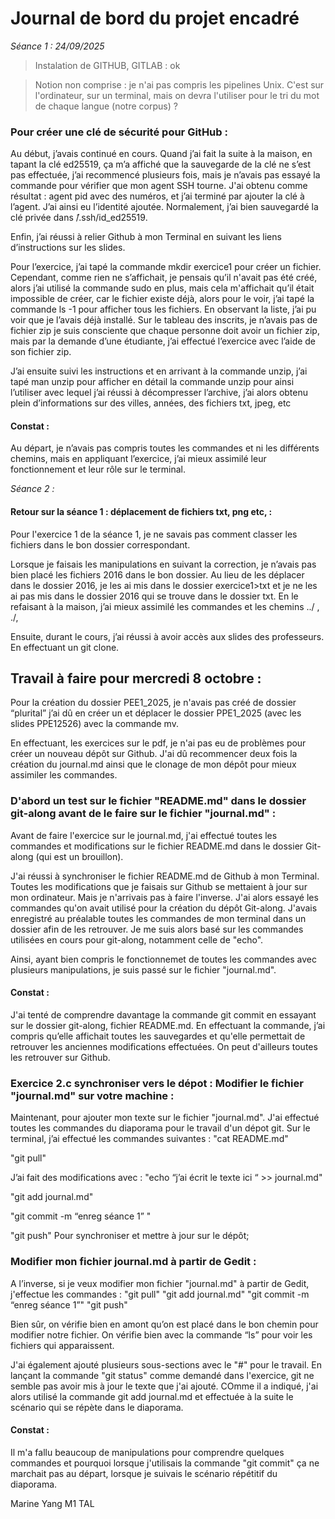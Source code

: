 # Journal de bord du projet encadré

*Séance 1 : 24/09/2025*

> Instalation de GITHUB, GITLAB : ok 

> Notion non comprise : je n'ai pas compris les pipelines Unix. 
C'est sur l'ordinateur, sur un terminal, mais on devra l'utiliser pour le tri du mot de chaque langue (notre corpus) ? 


### Pour créer une clé de sécurité pour GitHub : 
Au début, j’avais continué en cours. Quand j’ai fait la suite à la maison, en tapant la clé ed25519, ça m’a affiché que la sauvegarde de la clé ne s’est pas effectuée, j’ai recommencé plusieurs fois, mais je n’avais pas essayé la commande pour vérifier que mon agent SSH tourne. J'ai obtenu comme résultat : agent pid avec des numéros, et j’ai terminé par ajouter la clé à l’agent. J’ai ainsi eu l’identité ajoutée.
Normalement, j’ai bien sauvegardé la clé privée dans ̃/.ssh/id_ed25519.

Enfin, j’ai réussi à relier Github à mon Terminal en suivant les liens d’instructions sur les slides.

Pour l’exercice, j’ai tapé la commande mkdir exercice1 pour créer un fichier. Cependant, comme rien ne s’affichait, je pensais qu’il n'avait pas été créé, alors j’ai utilisé la commande sudo en plus, mais cela m'affichait qu’il était impossible de créer, car le fichier existe déjà, alors pour le voir, j’ai tapé la commande ls -1 pour afficher tous les fichiers. En observant la liste, j’ai pu voir que je l’avais déjà installé. Sur le tableau des inscrits, je n’avais pas de fichier zip je suis consciente que chaque personne doit avoir un fichier zip, mais par la demande d’une étudiante, j’ai effectué l’exercice avec l’aide de son fichier zip.

J’ai ensuite suivi les instructions et en arrivant à la commande unzip, j’ai tapé man unzip pour afficher en détail la commande unzip pour ainsi l’utiliser avec lequel j’ai réussi à décompresser l’archive, j’ai alors obtenu plein d’informations sur des villes, années, des fichiers txt, jpeg, etc

#### Constat : 
Au départ, je n’avais pas compris toutes les commandes et ni les différents chemins, mais en appliquant l’exercice, j’ai mieux assimilé leur fonctionnement et leur rôle sur le terminal.


*Séance 2 :*

#### Retour sur la séance 1 : déplacement de fichiers txt, png etc, : 
Pour l'exercice 1 de la séance 1, je ne savais pas comment classer les fichiers dans le bon dossier correspondant.

Lorsque je faisais les manipulations en suivant la correction, je n’avais pas bien placé les fichiers 2016 dans le bon dossier. Au lieu de les déplacer dans le dossier 2016, je les ai mis dans le dossier  exercice1>txt et je ne les ai pas mis dans le dossier 2016 qui se trouve dans le dossier txt. En le refaisant à la maison, j’ai mieux assimilé les commandes et les chemins ../ ,  ./,

Ensuite, durant le cours, j’ai réussi à avoir accès aux slides des professeurs. En effectuant un git clone.


## Travail à faire pour mercredi 8 octobre :
Pour la création du dossier PEE1_2025, je n'avais pas créé de dossier “plurital” j’ai dû en créer un et déplacer le dossier PPE1_2025 (avec les slides PPE12526) avec la commande mv.

En effectuant, les exercices sur le pdf, je n'ai pas eu de problèmes pour créer un nouveau dépôt sur Github. J'ai dû recommencer deux fois la création du journal.md ainsi que le clonage de mon dépôt pour mieux assimiler les commandes. 

### D'abord un test sur le fichier "README.md" dans le dossier git-along avant de le faire sur le fichier "journal.md" : 
Avant de faire l'exercice sur le journal.md, j'ai effectué toutes les commandes et modifications sur le fichier README.md dans le dossier Git-along (qui est un brouillon).

J'ai réussi à synchroniser le fichier README.md de Github à mon Terminal. Toutes les modifications que je faisais sur Github se mettaient à jour sur mon ordinateur. Mais je n'arrivais pas à faire l'inverse. J'ai alors essayé les commandes qu'on avait utilisé pour la création du dépôt Git-along. J'avais enregistré au préalable toutes les commandes de mon terminal dans un dossier afin de les retrouver. Je me suis alors basé sur les commandes utilisées en cours pour git-along, notamment celle de "echo".

Ainsi, ayant bien compris le fonctionnemet de toutes les commandes avec plusieurs manipulations, je suis passé sur le fichier "journal.md".

#### Constat : 
J'ai tenté de comprendre davantage la commande git commit en essayant sur le dossier git-along, fichier README.md. En effectuant la commande, j’ai compris qu’elle affichait toutes les sauvegardes et qu'elle permettait de retrouver les anciennes modifications effectuées. On peut d'ailleurs toutes les retrouver sur Github.

### Exercice 2.c synchroniser vers le dépot : Modifier le fichier "journal.md" sur votre machine : 

Maintenant, pour ajouter mon texte sur le fichier "journal.md". J'ai effectué toutes les commandes du diaporama pour le travail d'un dépot git.
Sur le terminal, j’ai effectué les commandes suivantes : 
"cat README.md"
 
"git pull"

J’ai fait des modifications avec :
"echo “j’ai écrit le texte ici “ >> journal.md"

"git add journal.md" 

"git commit -m “enreg séance 1” "

"git push" 
Pour synchroniser et mettre à jour sur le dépôt;

### Modifier mon fichier journal.md à partir de Gedit : 
A l’inverse, si je veux modifier mon fichier "journal.md" à partir de Gedit, j'effectue les commandes : 
"git pull"
"git add journal.md"
"git commit -m “enreg séance 1”"
"git push"

Bien sûr, on vérifie bien en amont qu’on est placé dans le bon chemin pour modifier notre fichier. On vérifie bien avec la commande “ls” pour voir les fichiers qui apparaissent.

J'ai également ajouté plusieurs sous-sections avec le "#" pour le travail.
En lançant la commande "git status" comme demandé dans l'exercice, git ne semble pas avoir mis à jour le texte que j'ai ajouté. COmme il a indiqué, j'ai alors utilisé la commande git add journal.md et effectuée à la suite le scénario qui se répète dans le diaporama.

#### Constat : 
Il m'a fallu beaucoup de manipulations pour comprendre quelques commandes et pourquoi lorsque j'utilisais la commande "git commit" ça ne marchait pas au départ, lorsque je suivais le scénario répétitif du diaporama.

Marine Yang M1 TAL
